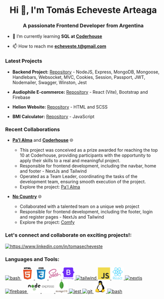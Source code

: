 <h1 align="center">Hi 👋, I'm Tomás Echeveste Arteaga</h1>
<h3 align="center">A passionate Frontend Developer from Argentina</h3>

- 🌱 I’m currently learning **SQL at [Coderhouse](https://www.coderhouse.com/ar/online/sql)**

- 📫 How to reach me **echeveste.t@gmail.com**

### Latest Projects

- **Backend Project:** [Repository](https://github.com/Faradar/Entrega-Final-Backend-Tomas-Echeveste-Arteaga) - NodeJS, Express, MongoDB, Mongoose, Handlebars, Websocket, MVC, Cookies, Session, Passport, JWT, Nodemailer, Swagger, Winston, Jest

- **Audiophile E-commerce:** [Repository](https://github.com/Faradar/Audiophile) - React (Vite), Bootstrap and Firebase

- **Helion Website:** [Repository](https://github.com/Faradar/Helion-Website) - HTML and SCSS

- **BMI Calculator:** [Repository](https://github.com/Faradar/BMI-Calculator) - JavaScript

### Recent Collaborations

- **[Pa'l Alma](https://pal-alma.vercel.app/)** and **[Coderhouse](https://www.coderhouse.com/)** 🌐
  - This project was conceived as a prize awarded for reaching the top 10 at Coderhouse, providing participants with the opportunity to apply their skills to a real and meaningful project.
  - Responsible for frontend development, including the navbar, home and footer - NextJs and Tailwind
  - Operated as a Team Leader, coordinating the tasks of the development team, ensuring smooth execution of the project.
  - Explore the project: [Pa'l Alma](https://github.com/Faradar/Proyecto-Real-PAL-ALMA)

- **[No Country](https://www.nocountry.tech/)** 🌐
  - Collaborated with a talented team on a unique web project
  - Responsible for frontend development, including the footer, login and register pages - NextJs and Tailwind
  - Explore the project: [Comfy](https://github.com/No-Country/c13-40-ft-java/)

<h3 align="left">Let's connect and collaborate on exciting projects!:</h3>
<p align="left">
<a href="https://linkedin.com/in/tomasecheveste" target="blank"><img align="center" src="https://raw.githubusercontent.com/rahuldkjain/github-profile-readme-generator/master/src/images/icons/Social/linked-in-alt.svg" alt="https://www.linkedin.com/in/tomasecheveste" height="30" width="40" /></a>
</p>

<h3 align="left">Languages and Tools:</h3>
<p align="left"> <a href="https://handlebarsjs.com/" target="_blank" rel="noreferrer"> <img src="https://www.vectorlogo.zone/logos/handlebarsjs/handlebarsjs-icon.svg" alt="bash" width="40" height="40"/> </a> <a href="https://www.w3.org/html/" target="_blank" rel="noreferrer"> <img src="https://raw.githubusercontent.com/devicons/devicon/master/icons/html5/html5-original-wordmark.svg" alt="html5" width="40" height="40"/> </a> <a href="https://www.w3schools.com/css/" target="_blank" rel="noreferrer"> <img src="https://raw.githubusercontent.com/devicons/devicon/master/icons/css3/css3-original-wordmark.svg" alt="css3" width="40" height="40"/> </a> <a href="https://sass-lang.com" target="_blank" rel="noreferrer"> <img src="https://raw.githubusercontent.com/devicons/devicon/master/icons/sass/sass-original.svg" alt="sass" width="40" height="40"/> </a> <a href="https://getbootstrap.com" target="_blank" rel="noreferrer"> <img src="https://raw.githubusercontent.com/devicons/devicon/master/icons/bootstrap/bootstrap-plain-wordmark.svg" alt="bootstrap" width="40" height="40"/> </a> <a href="https://tailwindcss.com/" target="_blank" rel="noreferrer"> <img src="https://www.vectorlogo.zone/logos/tailwindcss/tailwindcss-icon.svg" alt="tailwind" width="40" height="40"/> </a> <a href="https://developer.mozilla.org/en-US/docs/Web/JavaScript" target="_blank" rel="noreferrer"> <img src="https://raw.githubusercontent.com/devicons/devicon/master/icons/javascript/javascript-original.svg" alt="javascript" width="40" height="40"/> </a> <a href="https://reactjs.org/" target="_blank" rel="noreferrer"> <img src="https://raw.githubusercontent.com/devicons/devicon/master/icons/react/react-original-wordmark.svg" alt="react" width="40" height="40"/> </a> <a href="https://nextjs.org/" target="_blank" rel="noreferrer"> <img src="https://cdn.worldvectorlogo.com/logos/nextjs-2.svg" alt="nextjs" width="40" height="40"/> </a> <a href="https://firebase.google.com/" target="_blank" rel="noreferrer"> <img src="https://www.vectorlogo.zone/logos/firebase/firebase-icon.svg" alt="firebase" width="40" height="40"/> </a> <a href="https://nodejs.org" target="_blank" rel="noreferrer"> <img src="https://raw.githubusercontent.com/devicons/devicon/master/icons/nodejs/nodejs-original-wordmark.svg" alt="nodejs" width="40" height="40"/> </a> <a href="https://expressjs.com" target="_blank" rel="noreferrer"> <img src="https://raw.githubusercontent.com/devicons/devicon/master/icons/express/express-original-wordmark.svg" alt="express" width="40" height="40"/> </a> <a href="https://www.mongodb.com/" target="_blank" rel="noreferrer"> <img src="https://raw.githubusercontent.com/devicons/devicon/master/icons/mongodb/mongodb-original-wordmark.svg" alt="mongodb" width="40" height="40"/> </a> <a href="https://jestjs.io" target="_blank" rel="noreferrer"> <img src="https://www.vectorlogo.zone/logos/jestjsio/jestjsio-icon.svg" alt="jest" width="40" height="40"/> </a> <a href="https://git-scm.com/" target="_blank" rel="noreferrer"> <img src="https://www.vectorlogo.zone/logos/git-scm/git-scm-icon.svg" alt="git" width="40" height="40"/> </a> <a href="https://www.linux.org/" target="_blank" rel="noreferrer"> <img src="https://raw.githubusercontent.com/devicons/devicon/master/icons/linux/linux-original.svg" alt="linux" width="40" height="40"/> </a> <a href="https://www.gnu.org/software/bash/" target="_blank" rel="noreferrer"> <img src="https://www.vectorlogo.zone/logos/gnu_bash/gnu_bash-icon.svg" alt="bash" width="40" height="40"/> </a> </p>
